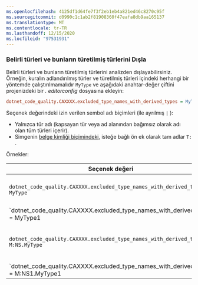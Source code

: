 ```yaml
---
ms.openlocfilehash: 4125df1d64fe7f3f2eb1eb4a821ed46c8270c95f
ms.sourcegitcommit: d0990c1c1ab2f81908360f47eafa8db9aa165137
ms.translationtype: MT
ms.contentlocale: tr-TR
ms.lasthandoff: 12/15/2020
ms.locfileid: "97531931"
---
```

### <a name="exclude-specific-types-and-their-derived-types"></a>Belirli türleri ve bunların türetilmiş türlerini Dışla

Belirli türleri ve bunların türetilmiş türlerini analizden dışlayabilirsiniz. Örneğin, kuralın adlandırılmış türler ve türetilmiş türleri içindeki herhangi bir yöntemde çalıştırılmamalıdır `MyType` ve aşağıdaki anahtar-değer çiftini projenizdeki bir *. editorconfig* dosyasına ekleyin:

```ini
dotnet_code_quality.CAXXXX.excluded_type_names_with_derived_types = MyType
```

Seçenek değerindeki izin verilen sembol adı biçimleri (ile ayrılmış `|` ):

- Yalnızca tür adı (kapsayan tür veya ad alanından bağımsız olarak adı olan tüm türleri içerir).
- Simgenin [belge kimliği biçimindeki](../../docs/csharp/programming-guide/xmldoc/processing-the-xml-file.md#id-strings), isteğe bağlı ön ek olarak tam adlar `T:` .

Örnekler:

| Seçenek değeri | Özet |
| --- | --- |
|`dotnet_code_quality.CAXXXX.excluded_type_names_with_derived_types = MyType` | Tüm `MyType` türetilmiş türlerini ve tüm türetilmiş türlerini eşleştirir. |
|`dotnet_code_quality.CAXXXX.excluded_type_names_with_derived_types = MyType1|MyType2` | `MyType1`Ya da `MyType2` ve tüm türetilmiş türleri adlı tüm türleri eşleştirir. |
|`dotnet_code_quality.CAXXXX.excluded_type_names_with_derived_types = M:NS.MyType` | `MyType`Verilen tam adı ve tüm türetilmiş türlerini içeren belirli bir türle eşleşir. |
|`dotnet_code_quality.CAXXXX.excluded_type_names_with_derived_types = M:NS1.MyType1|M:NS2.MyType2` | Belirli türleri `MyType1` ve `MyType2` ilgili tam nitelikli adları ve tüm türetilmiş türlerini eşleştirir. |
